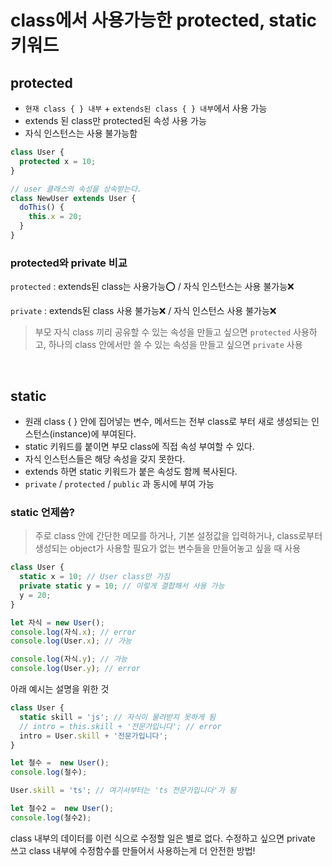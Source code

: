 # class에서 사용가능한 protected, static 키워드

## protected
- `현재 class { } 내부` + `extends된 class { } 내부`에서 사용 가능
- extends 된 class만 protected된 속성 사용 가능
- 자식 인스턴스는 사용 불가능함

```typescript
class User {
  protected x = 10;
}

// user 클래스의 속성을 상속받는다.
class NewUser extends User {
  doThis() {
    this.x = 20;
  }
}
```

### protected와 private 비교

`protected` : extends된 class는 사용가능⭕ / 자식 인스턴스는 사용 불가능❌

`private` : extends된 class 사용 불가능❌ / 자식 인스턴스 사용 불가능❌

> 부모 자식 class 끼리 공유할 수 있는 속성을 만들고 싶으면 `protected` 사용하고, 하나의 class 안에서만 쓸 수 있는 속성을 만들고 싶으면 `private` 사용

<br>

## static
- 원래 class { } 안에 집어넣는 변수, 메서드는 전부 class로 부터 새로 생성되는 인스턴스(instance)에 부여된다.
- static 키워드를 붙이면 부모 class에 직접 속성 부여할 수 있다.
- 자식 인스턴스들은 해당 속성을 갖지 못한다.
- extends 하면 static 키워드가 붙은 속성도 함께 복사된다.
- `private` / `protected` / `public` 과 동시에 부여 가능

### static 언제씀?
> 주로 class 안에 간단한 메모를 하거나, 기본 설정값을 입력하거나, class로부터 생성되는 object가 사용할 필요가 없는 변수들을 만들어놓고 싶을 때 사용

```typescript
class User {
  static x = 10; // User class만 가짐
  private static y = 10; // 이렇게 결합해서 사용 가능
  y = 20;
}

let 자식 = new User();
console.log(자식.x); // error
console.log(User.x); // 가능

console.log(자식.y); // 가능
console.log(User.y); // error
```
아래 예시는 설명을 위한 것

```typescript
class User {
  static skill = 'js'; // 자식이 물려받지 못하게 됨
  // intro = this.skill + '전문가입니다'; // error
  intro = User.skill + '전문가입니다';
}

let 철수 =  new User();
console.log(철수);

User.skill = 'ts'; // 여기서부터는 'ts 전문가입니다'가 됨

let 철수2 =  new User();
console.log(철수2);
```

class 내부의 데이터를 이런 식으로 수정할 일은 별로 없다. 수정하고 싶으면 private 쓰고 class 내부에 수정함수를 만들어서 사용하는게 더 안전한 방법!